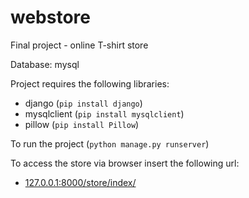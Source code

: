 # webstore
Final project - online T-shirt store

Database: mysql

Project requires the following libraries:
- django (`pip install django`)
- mysqlclient (`pip install mysqlclient`)
- pillow (`pip install Pillow`)

To run the project (`python manage.py runserver`)

To access the store via browser insert the following url:
- [127.0.0.1:8000/store/index/](127.0.0.1:8000/store/index/)



